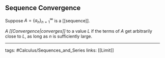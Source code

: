 ## Sequence Convergence

Suppose $A=\{a_n\}^{\infty}_{n=1}$ is a [[sequence]].

$A$ *[[Convergence|converges]]* to a value $L$ if the terms of $A$ get arbitrarily close to $L$, as long as $n$ is sufficiently large.

---
tags: #Calculus/Sequences_and_Series 
links: [[Limit]]